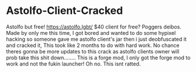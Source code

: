 # Astolfo-Client-Cracked
Astolfo but free! https://astolfo.lgbt/ $40 client for free? Poggers deibos. Made by only me this time, I got bored and wanted to do some hypixel hacking so someone gave me astolfo client's jar then i just deobfuscated it and cracked it, This took like 2 months to do with hard work. No chance theres gonna be more updates to this crack as astolfo clients owner will prob take this shit down........
This is a forge mod, I only got the forge mod to work and not the fukin launcher! Oh no. This isnt ratted.
